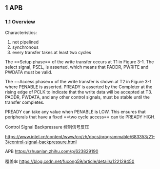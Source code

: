 
## 1 APB

### 1.1 Overview

Characteristics:

1. not pipelined
2. synchronous
3. every transfer takes at least two cycles


The ==Setup phase== of the write transfer occurs at T1 in Figure 3-1. The select signal, PSEL, is asserted, which means that PADDR, PWRITE and PWDATA must be valid.

The ==Access phase== of the write transfer is shown at T2 in Figure 3-1 where PENABLE is asserted. PREADY is asserted by the Completer at the rising edge of PCLK to indicate that the write data will be accepted at T3. PADDR, PWDATA, and any other control signals, must be stable until the transfer completes.

PREADY can take any value when PENABLE is LOW. This ensures that peripherals that have a fixed ==two cycle access== can tie PREADY HIGH.

Control Signal Backpressure 控制信号反压

https://www.intel.cn/content/www/cn/zh/docs/programmable/683353/21-3/control-signal-backpressure.html

APB
https://zhuanlan.zhihu.com/p/623829190

覆盖率
https://blog.csdn.net/fucong59/article/details/122129450

